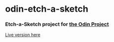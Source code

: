 # odin-etch-a-sketch
### Etch-a-Sketch project for [the Odin Project](https://www.theodinproject.com/lessons/foundations-etch-a-sketch)

[Live version here](https://xandernesta.github.io/odin-etch-a-sketch)

